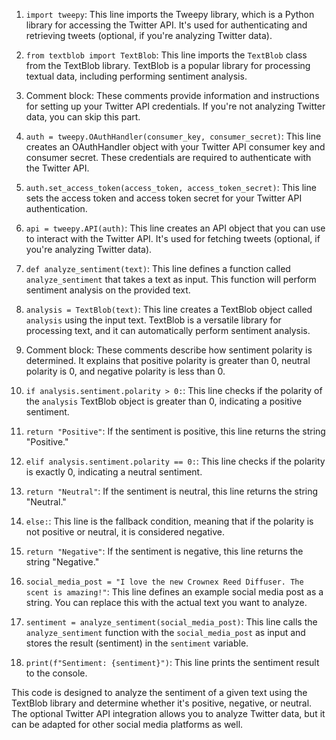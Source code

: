

1. `import tweepy`: This line imports the Tweepy library, which is a Python library for accessing the Twitter API. It's used for authenticating and retrieving tweets (optional, if you're analyzing Twitter data).

2. `from textblob import TextBlob`: This line imports the `TextBlob` class from the TextBlob library. TextBlob is a popular library for processing textual data, including performing sentiment analysis.

3. Comment block: These comments provide information and instructions for setting up your Twitter API credentials. If you're not analyzing Twitter data, you can skip this part.

4. `auth = tweepy.OAuthHandler(consumer_key, consumer_secret)`: This line creates an OAuthHandler object with your Twitter API consumer key and consumer secret. These credentials are required to authenticate with the Twitter API.

5. `auth.set_access_token(access_token, access_token_secret)`: This line sets the access token and access token secret for your Twitter API authentication.

6. `api = tweepy.API(auth)`: This line creates an API object that you can use to interact with the Twitter API. It's used for fetching tweets (optional, if you're analyzing Twitter data).

7. `def analyze_sentiment(text)`: This line defines a function called `analyze_sentiment` that takes a text as input. This function will perform sentiment analysis on the provided text.

8. `analysis = TextBlob(text)`: This line creates a TextBlob object called `analysis` using the input text. TextBlob is a versatile library for processing text, and it can automatically perform sentiment analysis.

9. Comment block: These comments describe how sentiment polarity is determined. It explains that positive polarity is greater than 0, neutral polarity is 0, and negative polarity is less than 0.

10. `if analysis.sentiment.polarity > 0:`: This line checks if the polarity of the `analysis` TextBlob object is greater than 0, indicating a positive sentiment.

11. `return "Positive"`: If the sentiment is positive, this line returns the string "Positive."

12. `elif analysis.sentiment.polarity == 0:`: This line checks if the polarity is exactly 0, indicating a neutral sentiment.

13. `return "Neutral"`: If the sentiment is neutral, this line returns the string "Neutral."

14. `else:`: This line is the fallback condition, meaning that if the polarity is not positive or neutral, it is considered negative.

15. `return "Negative"`: If the sentiment is negative, this line returns the string "Negative."

16. `social_media_post = "I love the new Crownex Reed Diffuser. The scent is amazing!"`: This line defines an example social media post as a string. You can replace this with the actual text you want to analyze.

17. `sentiment = analyze_sentiment(social_media_post)`: This line calls the `analyze_sentiment` function with the `social_media_post` as input and stores the result (sentiment) in the `sentiment` variable.

18. `print(f"Sentiment: {sentiment}")`: This line prints the sentiment result to the console.

This code is designed to analyze the sentiment of a given text using the TextBlob library and determine whether it's positive, negative, or neutral. The optional Twitter API integration allows you to analyze Twitter data, but it can be adapted for other social media platforms as well.
